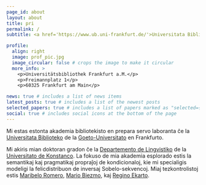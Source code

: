 ```yaml
---
page_id: about
layout: about
title: pri
permalink: /
subtitle: <a href='https://www.ub.uni-frankfurt.de/'>Universitata Biblioteko Johano Kristiano Zenkenbergo</a>

profile:
  align: right
  image: prof_pic.jpg
  image_circular: false # crops the image to make it circular
  more_info: >
    <p>Universitätsbibliothek Frankfurt a.M.</p>
    <p>Freimannplatz 1</p>
    <p>60325 Frankfurt am Main</p>

news: true # includes a list of news items
latest_posts: true # includes a list of the newest posts
selected_papers: true # includes a list of papers marked as "selected={true}"
social: true # includes social icons at the bottom of the page
---
```


Mi estas estonta akademia bibliotekisto en prepara servo laboranta ĉe la [Universitata Biblioteko](https://www.ub.uni-frankfurt.de/home_en) de la [Goeto-Universitato](https://www.goethe-university-frankfurt.de/en?locale=en) en Frankfurto.

Mi akiris mian doktoran gradon ĉe la [Departemento de Lingvistiko](https://www.ling.uni-konstanz.de/en/) de la [Universitato de Konstanco](https://www.uni-konstanz.de/en/). La fokuso de mia akademia esplorado estis la semantikaj kaj pragmatikaj propraĵoj de kondicionaloj, kie mi specialigis modeligi la felicdistribuon de inversaj Sobelo-sekvencoj. Miaj tezkontrolistoj estis [Maribelo Romero](https://ling.sprachwiss.uni-konstanz.de/pages/home/romero/), [Mario Biezmo](https://mariabiezma.com/), kaj [Regino Ekarto](https://www.ling.uni-konstanz.de/eckardt/personen/prof-dr-regine-eckardt/).
